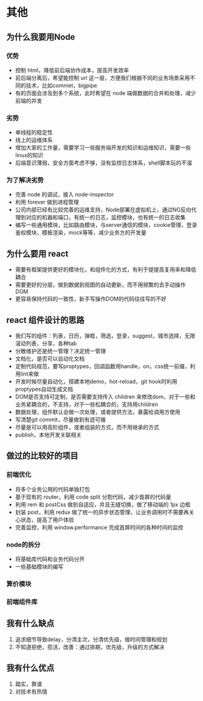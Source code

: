 # 其他
## 为什么我要用Node
### 优势

- 控制 html，降低前后端协作成本，提高开发效率
- 前后端分离后，希望能控制 url 这一层，方便我们根据不同的业务场景采用不同的技术，比如commet，bigpipe
- 有的页面会涉及到多个系统，此时希望在 node 端做数据的合并和处理，减少前端的并发

### 劣势

- 单线程的稳定性
- 线上的运维体系
- 增加大家的工作量，需要学习一些服务端开发的知识和运维知识，需要一些linux的知识
- 后端意识薄弱，安全方面考虑不够，没有监控日志体系，shell脚本玩的不溜

### 为了解决劣势

- 完善 node 的调试，接入 node-inspector
- 利用 forever 做到进程管理
- 公司内部已经有比较完善的运维支持，Node部署在虚拟机上，通过NG反向代理到对应的机器和端口，有统一的日志，监控模块，也有统一的日志收集
- 编写一些通用模块，比如路由模块，与server通信的模块，cookie管理，登录鉴权模块，模板渲染，mock等等，减少业务方的开发量

## 为什么要用 react
- 需要有框架提供更好的模块化，和组件化的方式，有利于提提高复用率和降低耦合
- 需要更好的分层，做到数据到视图的自动更新，而不用频繁的去手动操作DOM
- 更容易保持代码的一致性，新手写操作DOM的代码往往写的不好

## react 组件设计的思路
- 我们写的组件：列表，日历，弹框，筛选，登录，suggest，城市选择，无限滚动列表，分享，各种tab
- 分散维护还是统一管理？决定统一管理
- 文档化，是否可以自动化文档
- 定制代码规范，要写proptypes，回调函数用handle，on，css统一前缀，利用lint来做
- 开发时候尽量自动化，搭建本地demo，hot-reload，git hook时利用proptypes自动生成文档
- DOM是否支持可定制，是否需要支持传入 children 来修改dom，对于一些和业务紧耦合的，不支持，对于一些松耦合的，支持用children
- 数据处理，组件默认会做一次处理，或者提供方法，暴露给调用方使用
- 写清楚git commit，尽量做到有迹可循
- 尽量是可以用高阶组件，或者组装的方式，而不用继承的方式
- publish，本地开发关联相关

## 做过的比较好的项目
### 前端优化
- 将多个业务公用的代码单独打包
- 基于现有的 router，利用 code split 分割代码，减少首屏的代码量
- 利用 rem 和 postCss 做到自适应，并且无缝切换，做了移动端的 1px 边框
- 封装 post，利用 redux 做了统一的异步状态管理，让业务调用时不需要再关心状态，提高了用户体验
- 完善监控，利用 window.performance 完成首屏时间的各种时间的监控

### node的拆分
- 将基础库代码和业务代码分开
- 一些基础模块的编写

### 算价模块
### 前端组件库

## 我有什么缺点
1. 追求细节导致delay，分清主次，分清优先级，做时间管理和规划
2. 不知道拒绝，揽活，改善：通过排期，优先级，升级的方式解决

## 我有什么优点
1. 踏实，靠谱
2. 对技术有热情

